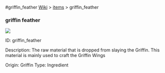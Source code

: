 #griffin_feather
<a href="/wiki.html">Wiki</a> > <a href="/posts/wiki/items">items</a> > <a>griffin_feather</a>
<div class="iteminfo">
<h3>griffin feather</h3>
<img class="pixelimage" src="https://dragon-force-studio.com/images/EF_wiki/griffin_feather.png">

<a class="iteminfoitem">ID: griffin_feather</a></div>
Description:   The raw material that is dropped from slaying the Griffin.  This material is mainly used to craft the Griffin Wings

Origin:  Griffin
Type:  Ingredient
